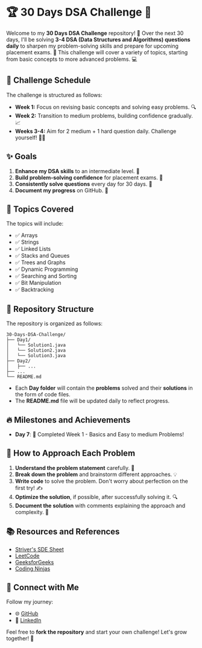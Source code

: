 
# 🏆 30 Days DSA Challenge 🚀

Welcome to my **30 Days DSA Challenge** repository! 🎉 Over the next 30 days, I'll be solving **3-4 DSA (Data Structures and Algorithms) questions daily** to sharpen my problem-solving skills and prepare for upcoming placement exams. 🌱 This challenge will cover a variety of topics, starting from basic concepts to more advanced problems. 💻

## 📅 Challenge Schedule

The challenge is structured as follows:

- **Week 1:** Focus on revising basic concepts and solving easy problems. 🔍
- **Week 2:** Transition to medium problems, building confidence gradually. 📈
- **Weeks 3-4:** Aim for 2 medium + 1 hard question daily. Challenge yourself! 🏋️‍♂️

## ✨ Goals

1. **Enhance my DSA skills** to an intermediate level. 🧠
2. **Build problem-solving confidence** for placement exams. 🎯
3. **Consistently solve questions** every day for 30 days. 📆
4. **Document my progress** on GitHub. 📜

## 📜 Topics Covered

The topics will include:
- ✅ Arrays
- ✅ Strings
- ✅ Linked Lists
- ✅ Stacks and Queues
- ✅ Trees and Graphs
- ✅ Dynamic Programming
- ✅ Searching and Sorting
- ✅ Bit Manipulation
- ✅ Backtracking

## 📂 Repository Structure

The repository is organized as follows:

```plaintext
30-Days-DSA-Challenge/
├── Day1/
│   └── Solution1.java
│   └── Solution2.java
│   └── Solution3.java
├── Day2/
│   ├── ...
├── ...
└── README.md
```

- Each **Day folder** will contain the **problems** solved and their **solutions** in the form of code files.
- The **README.md** file will be updated daily to reflect progress.

## 🔥 Milestones and Achievements

- **Day 7**: 🎉 Completed Week 1 - Basics and Easy to medium Problems!

## 🎯 How to Approach Each Problem

1. **Understand the problem statement** carefully. 🧐
2. **Break down the problem** and brainstorm different approaches. 💡
3. **Write code** to solve the problem. Don't worry about perfection on the first try! ✍️
4. **Optimize the solution**, if possible, after successfully solving it. 🔍
5. **Document the solution** with comments explaining the approach and complexity. 📝

## 📚 Resources and References

- [Striver's SDE Sheet](https://takeuforward.org/strivers-a2z-dsa-course/strivers-a2z-dsa-course-sheet-2)
- [LeetCode](https://leetcode.com/)
- [GeeksforGeeks](https://www.geeksforgeeks.org/)
- [Coding Ninjas](https://www.codingninjas.com/)

## 🚀 Connect with Me

Follow my journey:
- 🌐 [GitHub](https://github.com/Kirtisahu248)
- 💼 [LinkedIn](https://www.linkedin.com/in/kirti-sahu-09b27424b)

Feel free to **fork the repository** and start your own challenge! Let's grow together! 💪

